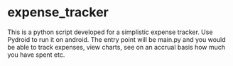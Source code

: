 # expense_tracker
This is a python script developed for a simplistic expense tracker. 
Use Pydroid to run it on android. 
The entry point will be main.py and you would be able to track expenses, view charts, see on an accrual basis how much you have spent etc.
